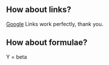 ## How about links?
[Google](http://www.google.com)
Links work perfectly, thank you.

## How about formulae?

Y = beta 
